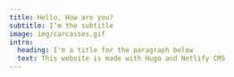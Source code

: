 ```yaml
---
title: Hello, How are you?
subtitle: I’m the subtitle
image: img/carcasses.gif
intro:
  heading: I'm a title for the paragraph below
  text: This website is made with Hugo and Netlify CMS
---
```

